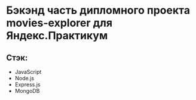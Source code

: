 # Бэкэнд часть дипломного проекта movies-explorer для Яндекс.Практикум

## Стэк:
* JavaScript
* Node.js
* Express.js
* MongoDB
